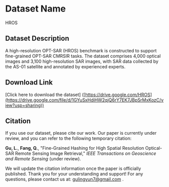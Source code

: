 # Dataset Name
HROS

## Dataset Description
A high-resolution OPT-SAR (HROS) benchmark is constructed to support fine-grained OPT-SAR CMRSIR tasks. The dataset comprises 4,000 optical images and 3,100 high-resolution SAR images, with SAR data collected by the AS-01 satellite and annotated by experienced experts.



## Download Link
[Click here to download the dataset]
([https://drive.google.com/HROS](https://drive.google.com/file/d/1GYuSxHdiHW2qjQ6rY7EK7JBpSrMxKozC/view?usp=sharing))

## Citation
If you use our dataset, please cite our work. Our paper is currently under review, and you can refer to the following temporary citation:

**Gu, L.**, **Fang, Q.**, "Fine-Grained Hashing for High Spatial Resolution Optical-SAR Remote Sensing Image Retrieval," *IEEE Transactions on Geoscience and Remote Sensing* (under review).

We will update the citation information once the paper is officially published. Thank you for your understanding and support! For any questions, please contact us at: gulingyun7@gmail.com .
